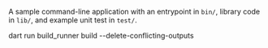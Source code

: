 A sample command-line application with an entrypoint in `bin/`, library code
in `lib/`, and example unit test in `test/`.

dart run build_runner build --delete-conflicting-outputs